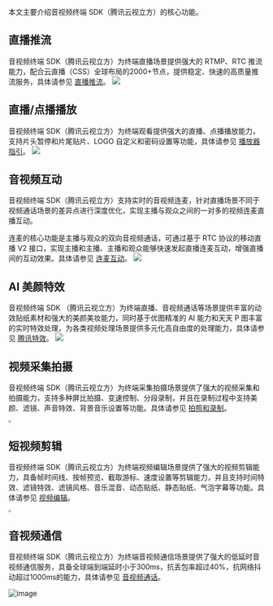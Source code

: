 本文主要介绍音视频终端 SDK（腾讯云视立方）的核心功能。

## 直播推流
音视频终端 SDK（腾讯云视立方）为终端直播场景提供强大的 RTMP、RTC 推流能力，配合云直播（CSS）全球布局的2000+节点，提供稳定、快速的高质量推流服务，具体请参见 [直播推流](https://cloud.tencent.com/document/product/454/72060)。
![](https://qcloudimg.tencent-cloud.cn/raw/24c95620ee192a263911801d7b28be74.png)

## 直播/点播播放
音视频终端 SDK（腾讯云视立方）为终端观看提供强大的直播、点播播放能力，支持片头暂停和片尾贴片、LOGO 自定义和密码设置等功能，具体请参见 [播放器指引](https://cloud.tencent.com/document/product/881/30818)。
![](https://qcloudimg.tencent-cloud.cn/raw/a0f2df770d0a421251b6732bde97b4e3.png)

## 音视频互动
音视频终端 SDK（腾讯云视立方）支持实时的音视频连麦，针对直播场景不同于视频通话场景的差异点进行深度优化，实现主播与观众之间的一对多的视频连麦直播互动。

连麦的核心功能是主播与观众的双向音视频通话，可通过基于 RTC  协议的移动直播 V2 接口，实现主播和主播、主播和观众能够快速发起直播连麦互动，增强直播间的互动效果。具体请参见 [连麦互动](https://cloud.tencent.com/document/product/454/52751)。
![](https://qcloudimg.tencent-cloud.cn/raw/8224927ea25cf92ff7457b925f8e77b6.png)

## AI 美颜特效
音视频终端 SDK （腾讯云视立方）为终端直播、音视频通话等场景提供丰富的动效贴纸素材和强大的美颜美妆能力，同时基于优图精准的 AI 能力和天天 P 图丰富的实时特效处理，为各类视频处理场景提供多元化高自由度的处理能力，具体请参见 [腾讯特效](https://cloud.tencent.com/document/product/616/65894)。
![](https://qcloudimg.tencent-cloud.cn/raw/401b7fcbf2af7685a5417e2f35932d5f.png)

## 视频采集拍摄
音视频终端 SDK（腾讯云视立方）为终端采集拍摄场景提供了强大的视频采集和拍摄能力，支持多种屏比拍摄、变速控制、分段录制，并且在录制过程中支持美颜、滤镜、声音特效、背景音乐设置等功能。具体请参见 [拍照和录制](https://cloud.tencent.com/document/product/584/9367)。

<img src="https://main.qcloudimg.com/raw/a3a0ed57cd9d5051ebd363de9dc33887.gif" style="zoom:33%;" />

## 短视频剪辑
音视频终端 SDK（腾讯云视立方）为终端视频编辑场景提供了强大的视频剪辑能力，具备帧时间线、按帧预览、截取游标、速度设置等剪辑能力，并且支持时间特效、滤镜特效、滤镜风格、音乐混音、动态贴纸、静态贴纸、气泡字幕等功能。具体请参见 [视频编辑](https://cloud.tencent.com/document/product/584/9375)。

<img src="https://main.qcloudimg.com/raw/9df1e925909a264b5c9e362b12a2b4a2.gif" style="zoom:33%;" />

## 音视频通信
音视频终端 SDK（腾讯云视立方）为终端音视频通信场景提供了强大的低延时音视频通信服务，具备全球端到端延时小于300ms，抗丢包率超过40%，抗网络抖动超过1000ms的能力，具体请参见 [音视频通话](https://cloud.tencent.com/document/product/647/78742)。

![image](https://main.qcloudimg.com/raw/15a6549e052f1df2fe2dd8373cb62a08.png)
